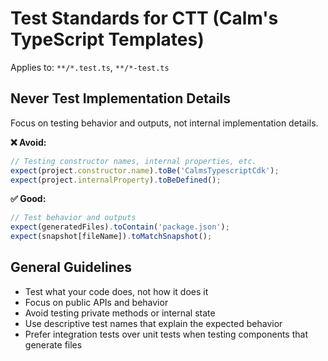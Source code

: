 # Test Standards for CTT (Calm's TypeScript Templates)

Applies to: `**/*.test.ts`, `**/*-test.ts`

## Never Test Implementation Details

Focus on testing behavior and outputs, not internal implementation details.

**❌ Avoid:**

```typescript
// Testing constructor names, internal properties, etc.
expect(project.constructor.name).toBe('CalmsTypescriptCdk');
expect(project.internalProperty).toBeDefined();
```

**✅ Good:**

```typescript
// Test behavior and outputs
expect(generatedFiles).toContain('package.json');
expect(snapshot[fileName]).toMatchSnapshot();
```

## General Guidelines

- Test what your code does, not how it does it
- Focus on public APIs and behavior
- Avoid testing private methods or internal state
- Use descriptive test names that explain the expected behavior
- Prefer integration tests over unit tests when testing components that generate files
